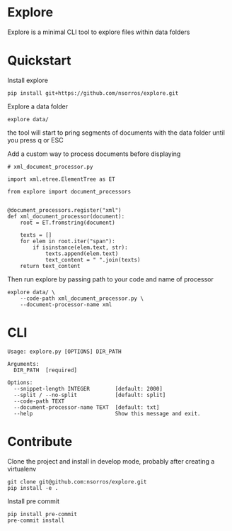 # Explore

Explore is a minimal CLI tool to explore files within data folders

# Quickstart

Install explore

```
pip install git+https://github.com/nsorros/explore.git
```

Explore a data folder

```
explore data/
```

the tool will start to pring segments of documents with the
data folder until you press q or ESC

Add a custom way to process documents before displaying

```
# xml_document_processor.py

import xml.etree.ElementTree as ET

from explore import document_processors


@document_processors.register("xml")
def xml_document_processor(document):
    root = ET.fromstring(document)

    texts = []
    for elem in root.iter("span"):
        if isinstance(elem.text, str):
            texts.append(elem.text)
            text_content = " ".join(texts)
    return text_content
```

Then run explore by passing path to your code and name of processor

```
explore data/ \
    --code-path xml_document_processor.py \
    --document-processor-name xml
```

# CLI

```
Usage: explore.py [OPTIONS] DIR_PATH

Arguments:
  DIR_PATH  [required]

Options:
  --snippet-length INTEGER        [default: 2000]
  --split / --no-split            [default: split]
  --code-path TEXT
  --document-processor-name TEXT  [default: txt]
  --help                          Show this message and exit.
```

# Contribute

Clone the project and install in develop mode, probably
after creating a virtualenv

```
git clone git@github.com:nsorros/explore.git
pip install -e .
```

Install pre commit
```
pip install pre-commit
pre-commit install
```
